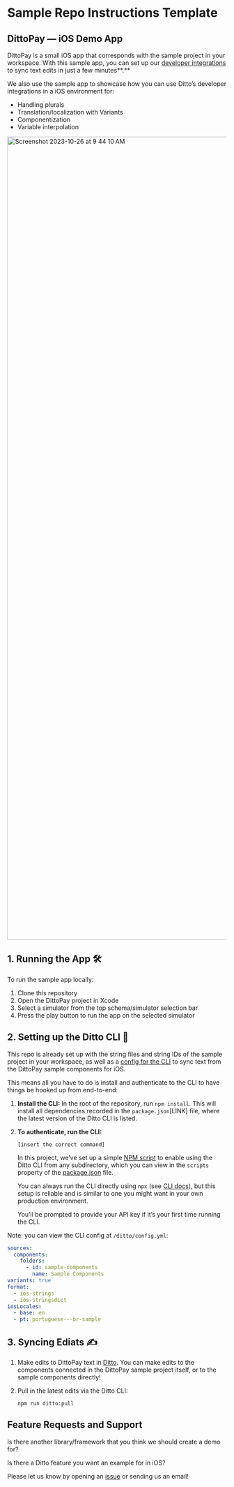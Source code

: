 # Sample Repo Instructions Template

## DittoPay — iOS Demo App

DittoPay is a small iOS app that corresponds with the sample project in your workspace. With this sample app, you can set up our [developer integrations ](https://developer.dittowords.com) to sync text edits in just a few minutes**.**

We also use the sample app to showcase how you can use Ditto’s developer integrations in a iOS environment for:

- Handling plurals
- Translation/localization with Variants
- Componentization
- Variable interpolation

<img width="1840" alt="Screenshot 2023-10-26 at 9 44 10 AM" src="https://github.com/dittowords/ditto-ios-demo/assets/19922122/90c65f06-47b1-443c-960f-b335aecc8d72">

## 1. Running the App 🛠

To run the sample app locally:

1. Clone this repository
2. Open the DittoPay project in Xcode
3. Select a simulator from the top schema/simulator selection bar
4. Press the play button to run the app on the selected simulator

## 2. Setting up the Ditto CLI 🤖

This repo is already set up with the string files and string IDs of the sample project in your workspace, as well as a [config for the CLI](https://github.com/dittowords/ditto-react-demo/blob/master/src/ditto/config.yml) to sync text from the DittoPay sample components for iOS.

This means all you have to do is install and authenticate to the CLI to have things be hooked up from end-to-end:

1. **Install the CLI:** In the root of the repository, run `npm install`. This will install all dependencies recorded in the `package.json`[LINK] file, where the latest version of the Ditto CLI is listed.
2. **To authenticate, run the CLI:**

   `[insert the correct command]`

   In this project, we’ve set up a simple [NPM script](https://docs.npmjs.com/cli/v10/using-npm/scripts) to enable using the Ditto CLI from any subdirectory, which you can view in the `scripts` property of the [package.json](https://github.com/dittowords/ditto-ios-demo/blob/master/package.json) file.

   You can always run the CLI directly using `npx` (see [CLI docs](http://localhost:5555/cli-reference/authentication)), but this setup is reliable and is similar to one you might want in your own production environment.

   You’ll be prompted to provide your API key if it’s your first time running the CLI.

Note: you can view the CLI config at `/ditto/config.yml`:

```yaml
sources:
  components:
    folders:
      - id: sample-components
        name: Sample Components
variants: true
format:
  - ios-strings
  - ios-stringsdict
iosLocales:
  - base: en
  - pt: portuguese---br-sample
```

## 3. Syncing Ediats ✍️

1. Make edits to DittoPay text in [Ditto](https://app.dittowords.com/projects/sample). You can make edits to the components connected in the DittoPay sample project itself, or to the sample components directly!
2. Pull in the latest edits via the Ditto CLI:

   `npm run ditto:pull`

## Feature Requests and Support

Is there another library/framework that you think we should create a demo for?

Is there a Ditto feature you want an example for in iOS?

Please let us know by opening an [issue](https://github.com/dittowords/ditto-ios-demo/issues) or sending us an email!
